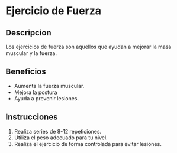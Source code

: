 # Ejercicio de Fuerza

## Descripcion
Los ejercicios de fuerza son aquellos que ayudan a mejorar la masa muscular y la fuerza.

## Beneficios
- Aumenta la fuerza muscular.
- Mejora la postura
- Ayuda a prevenir lesiones.

## Instrucciones 

1. Realiza series de 8-12 repeticiones.
2. Utiliza el peso adecuado para tu nivel.
3. Realiza el ejercicio de forma controlada para evitar lesiones.
